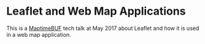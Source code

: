 # Leaflet and Web Map Applications

This is a [MaptimeBUF](https://www.meetup.com/Maptime-Buffalo/) tech talk at May 2017 about Leaflet and how it is used in a web map application.
